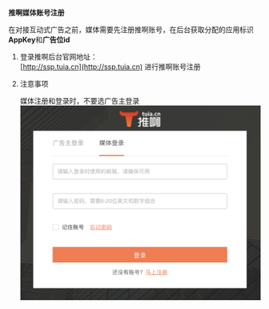 **推啊媒体账号注册**

在对接互动式广告之前，媒体需要先注册推啊账号，在后台获取分配的应用标识**AppKey**和**广告位id**

1. 登录推啊后台官网地址：  
   [http://ssp.tuia.cn](http://ssp.tuia.cn) 进行推啊账号注册

2. 注意事项

   媒体注册和登录时，不要选广告主登录![](/assets/注册.png)



